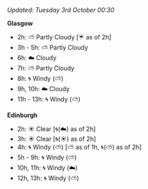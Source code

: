 *Updated: Tuesday 3rd October 00:30*

**Glasgow**

* 2h: :partly_sunny: Partly Cloudy [:umbrella: as of 2h]
* 3h - 5h: :partly_sunny: Partly Cloudy
* 6h: :cloud: Cloudy
* 7h: :partly_sunny: Partly Cloudy
* 8h: :cyclone: Windy (:partly_sunny:)
* 9h, 10h: :cloud: Cloudy
* 11h - 13h: :cyclone: Windy (:partly_sunny:)

**Edinburgh**

* 2h: :sunny: Clear [:cyclone:(:cloud:) as of 2h]
* 3h: :sunny: Clear [:cyclone:(:sunny:) as of 2h]
* 4h: :cyclone: Windy (:partly_sunny:) [:partly_sunny: as of 1h, :cyclone:(:partly_sunny:) as of 2h]
* 5h - 9h: :cyclone: Windy (:partly_sunny:)
* 10h, 11h: :cyclone: Windy (:cloud:)
* 12h, 13h: :cyclone: Windy (:partly_sunny:)
